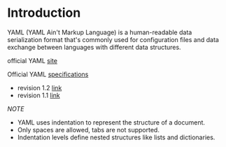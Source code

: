 # Introduction

YAML (YAML Ain't Markup Language) is a human-readable data serialization format that's commonly used for configuration files and data exchange between languages with different data structures.

official YAML [site](https://yaml.org/)

Official YAML [specifications](https://yaml.org/spec/)

* revision 1.2 [link](https://yaml.org/spec/1.2/spec.html)
* revision 1.1 [link](https://yaml.org/spec/1.1/current.html)

_NOTE_

* YAML uses indentation to represent the structure of a document.
* Only spaces are allowed, tabs are not supported.
* Indentation levels define nested structures like lists and dictionaries.
